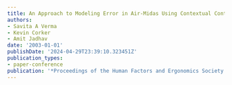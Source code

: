 ```yaml
---
title: An Approach to Modeling Error in Air-Midas Using Contextual Control Model
authors:
- Savita A Verma
- Kevin Corker
- Amit Jadhav
date: '2003-01-01'
publishDate: '2024-04-29T23:39:10.323451Z'
publication_types:
- paper-conference
publication: '*Proceedings of the Human Factors and Ergonomics Society Annual Meeting*'
---
```


